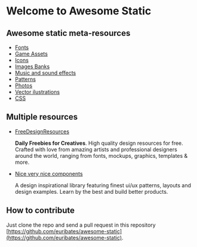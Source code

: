 # Welcome to Awesome Static

## Awesome static meta-resources

- [Fonts](fonts.md)
- [Game Assets](game-assets.md)
- [Icons](icons.md)
- [Images Banks](images.md)
- [Music and sound effects](music.md)
- [Patterns](patterns.md)
- [Photos](photos.md)
- [Vector ilustrations](illustrations.md)
- [CSS](css.md)

## Multiple resources

- [FreeDesignResources](https://freedesignresources.net/)

  **Daily Freebies for Creatives**.  High quality design resources for
  free. Crafted with love from amazing artists and professional
  designers around the world, ranging from fonts, mockups, graphics,
  templates & more.

- [Nice very nice components](https://www.niceverynice.com/components)

  A design inspirational library featuring finest ui/ux patterns,
  layouts and design examples. Learn by the best and build better
  products.

## How to contribute

Just clone the repo and send a pull request in this repository
[https://github.com/euribates/awesome-static](https://github.com/euribates/awesome-static).
